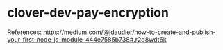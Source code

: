 # clover-dev-pay-encryption

References:
https://medium.com/@jdaudier/how-to-create-and-publish-your-first-node-js-module-444e7585b738#.r2d8wdt6k

